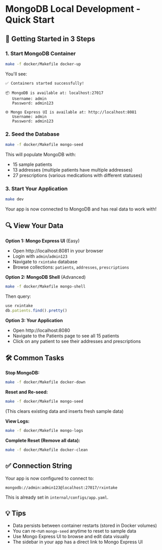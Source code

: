 # MongoDB Local Development - Quick Start

## 🚀 Getting Started in 3 Steps

### 1. Start MongoDB Container

```bash
make -f docker/Makefile docker-up
```

You'll see:
```
✅ Containers started successfully!

📦 MongoDB is available at: localhost:27017
   Username: admin
   Password: admin123

🌐 Mongo Express UI is available at: http://localhost:8081
   Username: admin
   Password: admin123
```

### 2. Seed the Database

```bash
make -f docker/Makefile mongo-seed
```

This will populate MongoDB with:
- 15 sample patients
- 13 addresses (multiple patients have multiple addresses)
- 27 prescriptions (various medications with different statuses)

### 3. Start Your Application

```bash
make dev
```

Your app is now connected to MongoDB and has real data to work with!

## 🔍 View Your Data

**Option 1: Mongo Express UI** (Easy)
- Open http://localhost:8081 in your browser
- Login with `admin`/`admin123`
- Navigate to `rxintake` database
- Browse collections: `patients`, `addresses`, `prescriptions`

**Option 2: MongoDB Shell** (Advanced)
```bash
make -f docker/Makefile mongo-shell
```

Then query:
```javascript
use rxintake
db.patients.find().pretty()
```

**Option 3: Your Application**
- Open http://localhost:8080
- Navigate to the Patients page to see all 15 patients
- Click on any patient to see their addresses and prescriptions

## 🛠️ Common Tasks

**Stop MongoDB:**
```bash
make -f docker/Makefile docker-down
```

**Reset and Re-seed:**
```bash
make -f docker/Makefile mongo-seed
```
(This clears existing data and inserts fresh sample data)

**View Logs:**
```bash
make -f docker/Makefile mongo-logs
```

**Complete Reset (Remove all data):**
```bash
make -f docker/Makefile docker-clean
```

## ✅ Connection String

Your app is now configured to connect to:
```
mongodb://admin:admin123@localhost:27017/rxintake
```

This is already set in `internal/configs/app.yaml`.

## 💡 Tips

- Data persists between container restarts (stored in Docker volumes)
- You can re-run `mongo-seed` anytime to reset to sample data
- Use Mongo Express UI to browse and edit data visually
- The sidebar in your app has a direct link to Mongo Express UI


